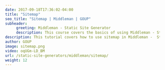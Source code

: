 ```yaml
---
date: 2017-09-18T17:36:02-04:00
title: "Sitemap"
seo_title: "Sitemap | Middleman | GOUP"
subheader:
     greeting: Middleman - Static Site Generator
     description: This course covers the basics of using Middleman - Static Site Generator. Work your way through the videos/articles and I'll teach you everything you need to know to create a professional and scalable website or blog!
description: This tutorial covers how to use sitemap in Middleman -  Static Site Generator.
author: GOUP
image: sitemap.png
video: oqUGm-LD_BM
url: /static-site-generators/middleman/sitemap/
weight: 12
---
```


